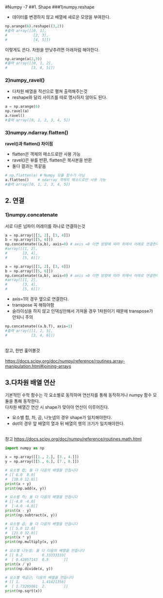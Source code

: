 #Numpy -7
##1. Shape
###1)numpy.reshape
- 데이터를 변경하지 않고 배열에 새로운 모양을 부여한다.
```python
np.arange(6).reshape((3,2))
#출력 array([[0, 1],
#            [2, 3],
#            [4, 5]])
```
이렇게도 쓴다. 차원을 안낮추려면 아래처럼 해야한다.
```python
np.arange(a(2,3))
#출력 array([[0, 1, 2],
#           [3, 4, 5]])
```
### 2)numpy_ravel()
- 다차원 배열을 직선으로 펼쳐 출력해주는것
- reshape와 달리 사이즈를 따로 명시하지 않아도 된다.
```python
a = np.arange(6)
np.ravel(a)
a.ravel()
#출력 array([0, 1, 2, 3, 4, 5])
```
### 3)numpy.ndarray.flatten()
**ravel()과 flatten() 차이점**
- flatten은 객체의 매소드로만 사용 가능
- ravel()은 뷰를 반환, flatten은 복사본을 반환
- 둘다 결과는 똑같음
```python
# np.flatten(a) # Numpy 모듈 함수가 아님
a.flatten()    # ndarray 객체의 메소드로만 사용 가능
#출력 array([0, 1, 2, 3, 4, 5])
```

## 2. 연결
### 1)numpy.concatenate
서로 다른 넘파이 어레이를 하나로 연결하는것

```python
a = np.array([[1, 2], [3, 4]])
b = np.array([[5, 6]])
np.concatenate((a,b), axis=0) # axis =0 이면 방향에 따라 위에서 아래로 연결한다.
#array([[1, 2],
#       [3, 4],
#       [5, 6]])
```
```python
a = np.array([[1, 2], [3, 4]])
b = np.array([[5, 6]])
np.concatenate((a,b), axis=0) # axis =0 이면 방향에 따라 위에서 아래로 연결한다.
#array([[1, 2],
#       [3, 4],
#       [5, 6]])
```
- axis=1의 경우 옆으로 연결한다. 
- transpose 꼭 해줘야함
- 슬라이싱을 하지 않고 인덱싱만해서 가져올 경우 1차원이기 때문에 transpose가 안되니 주의
```python
np.concatenate((a.b.T), axis=1) 
#출력 array([[1, 2, 5],
#           [3, 4, 6]])
```
<br>참고, 한번 훑어볼것</br>
<br>https://docs.scipy.org/doc/numpy/reference/routines.array-manipulation.html#joining-arrays </br>

## 3.다차원 배열 연산
기본적인  수학 함수는 각 요소별로 동작하며 연산자를 통해 동작하거나 numpy 함수 모듈을 통해 동작한다.
<br>다차원 배열간 연산 시 shape가 맞아야 연산이 이루어진다.</br>
- 요소별 합, 차, 곱, 나눗넴의 경우 shape가 일치해야한다.
- dot의 경우 앞 배열의 열과 뒤 배열의 행의 크기가 일치해야한다.

<br> 참고 https://docs.scipy.org/doc/numpy/reference/routines.math.html </br>

```python
import numpy as np

x = np.array([[1., 2.], [3., 4.]])
y = np.array([[5., 6.], [7., 8.]])

# 요소별 합; 둘 다 다음의 배열을 만듭니다
# [[ 6.0  8.0]
#  [10.0 12.0]]
print(x + y)
print(np.add(x, y))

# 요소별 차; 둘 다 다음의 배열을 만듭니다
# [[-4.0 -4.0]
#  [-4.0 -4.0]]
print(x - y)
print(np.subtract(x, y))

# 요소별 곱; 둘 다 다음의 배열을 만듭니다
# [[ 5.0 12.0]
#  [21.0 32.0]]
print(x * y)
print(np.multiply(x, y))

# 요소별 나눗셈; 둘 다 다음의 배열을 만듭니다
# [[ 0.2         0.33333333]
#  [ 0.42857143  0.5       ]]
print(x / y)
print(np.divide(x, y))

# 요소별 제곱근; 다음의 배열을 만듭니다
# [[ 1.          1.41421356]
#  [ 1.73205081  2.        ]]
print(np.sqrt(x))
```
